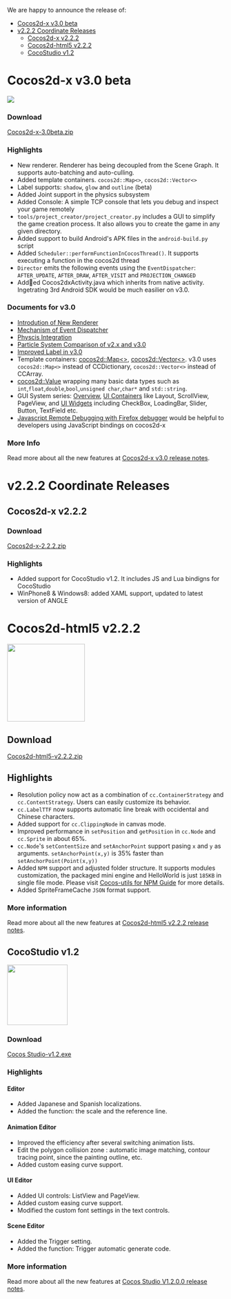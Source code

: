 We are happy to announce the release of:

- [Cocos2d-x v3.0 beta](#cocos2d-x-v30-beta)
- [v2.2.2 Coordinate Releases](#v222-coordinate-releases)
	- [Cocos2d-x v2.2.2](#cocos2d-x-v222)
	- [Cocos2d-html5 v2.2.2](#cocos2d-html5-v222)
	- [CocoStudio v1.2](#cocostudio-v12)


# Cocos2d-x v3.0 beta #

<img src="https://lh3.googleusercontent.com/-glwwzmFyUmk/UQgPnlx40uI/AAAAAAAArzg/WPRW10kkecM/s800/cocos2d-x-logo.png">

### Download ###

[Cocos2d-x-3.0beta.zip](http://cdn.cocos2d-x.org/cocos2d-x-3.0beta.zip)

### Highlights ###

* New renderer. Renderer has being decoupled from the Scene Graph. It supports auto-batching and auto-culling.
* Added template containers. `cocos2d::Map<>`, `cocos2d::Vector<>`
* Label supports: `shadow`, `glow` and `outline` (beta)
* Added Joint support in the physics subsystem
* Added Console: A simple TCP console that lets you debug and inspect your game remotely
* `tools/project_creator/project_creator.py` includes a GUI to simplify the game creation process. It also allows you to create the game in any given directory.
* Added support to build Android's APK files in the `android-build.py` script
* Added `Scheduler::performFunctionInCocosThread()`. It supports executing a function in the cocos2d thread
* `Director` emits the following events using the `EventDispatcher`: `AFTER_UPDATE`, `AFTER_DRAW`, `AFTER_VISIT` and `PROJECTION_CHANGED`
* Added Cocos2dxActivity.java which inherits from native activity. Ingetrating 3rd Android SDK would be much easilier on v3.0.

### Documents for v3.0 ###
* [Introdution of New Renderer](../manual/framework/native/renderer/en.md)
* [Mechanism of Event Dispatcher](../manual/framework/native/input/event-dispatcher/en.md)
* [Physcis Integration](../manual/framework/native/physics/physics-integration/en.md)
* [Particle System Comparison of v2.x and v3.0](../manual/framework/native/graphic/particle/v3/en.md)
* [Improved Label in v3.0](../manual/framework/native/gui/label/v3/en.md)
* Template containers: [cocos2d::Map<>](../manual/framework/native/data-structure/v3/map/en.md), [cocos2d::Vector<>](../manual/framework/native/data-structure/v3/vector/en.md). v3.0 uses `cocos2d::Map<>` instead of CCDictionary, `cocos2d::Vector<>` instead of CCArray.
* [cocos2d::Value](../manual/framework/native/data-structure/v3/value/en.md) wrapping many basic data types such as `int`,`float`,`double`,`bool`,`unsigned char`,`char*` and `std::string`.
* GUI System series: [Overview](../manual/framework/native/gui/overview/en.md), [UI Containers](../manual/framework/native/gui/container/en.md) like Layout, ScrollView, PageView, and [UI Widgets](../manual/framework/native/gui/widget/en.md) including  CheckBox, LoadingBar, Slider, Button, TextField etc.
* [Javascript Remote Debugging with Firefox debugger](../manual/framework/native/scripting/javascript/js-remote-debugger/en.md) would be helpful to developers using JavaScript bindings on cocos2d-x

### More Info ###

Read more about all the new features at [Cocos2d-x v3.0 release notes](http://www.cocos2d-x.org/projects/cocos2d-x/wiki/Release_Node_v300).

# v2.2.2 Coordinate Releases #

## Cocos2d-x v2.2.2 ##

### Download ###

[Cocos2d-x-2.2.2.zip](http://cdn.cocos2d-x.org/cocos2d-x-2.2.2.zip)

### Highlights ###

* Added support for CocoStudio v1.2. It includes JS and Lua bindigns for CocoStudio
* WinPhone8 & Windows8: added XAML support, updated to latest version of ANGLE

# Cocos2d-html5 v2.2.2 #

<img src="http://www.cocos2d-x.org/attachments/download/1508" height=180>

## Download

[Cocos2d-html5-v2.2.2.zip](http://cdn.cocos2d-x.org/Cocos2d-html5-v2.2.2.zip)

## Highlights


* Resolution policy now act as a combination of `cc.ContainerStrategy` and `cc.ContentStrategy`. Users can easily customize its behavior.
* `cc.LabelTTF` now supports automatic line break with occidental and Chinese characters.
* Added support for `cc.ClippingNode` in canvas mode.
* Improved performance in `setPosition` and `getPosition` in `cc.Node` and `cc.Sprite` in about 65%.
* `cc.Node`'s `setContentSize` and `setAnchorPoint` support pasing `x` and `y` as arguments. `setAnchorPoint(x,y)` is 35% faster than `setAnchorPoint(Point(x,y))`
* Added `NPM` support and adjusted folder structure. It supports modules customization, the packaged mini engine and HelloWorld is just `185KB` in single file mode. Please visit [Cocos-utils for NPM Guide](../manual/framework/html5/cocos-utils/en.md) for more details.
* Added SpriteFrameCache `JSON` format support.


### More information ###

Read more about all the new features at [Cocos2d-html5 v2.2.2 release notes](http://www.cocos2d-x.org/projects/cocos2d-x/wiki/Release_Notes_for_Cocos2d-html5_v222).

## CocoStudio v1.2 ##

<img src="http://upyun.cocimg.com/CocoStudio/Img/CocoStudio-Name-Logo.png" width=140>

### Download ###

[Cocos Studio-v1.2.exe](http://126.am/COCOSTUDIO1200FULL)

### Highlights ###

#### Editor ####
 * Added Japanese and Spanish localizations.
 * Added the function: the scale and the reference line.

#### Animation Editor ####
 * Improved the efficiency after several switching animation lists.
 * Edit the polygon collision zone : automatic image matching, contour tracing point, since the painting outline, etc.
 * Added custom easing curve support.
 
#### UI Editor ####
 * Added UI controls: ListView and PageView.
 * Added custom easing curve support.
 * Modified the custom font settings in the text controls.

#### Scene Editor ####
 * Added the Trigger setting.
 * Added the function: Trigger automatic generate code.


### More information ###

Read more about all the new features at [Cocos Studio V1.2.0.0 release notes](http://www.cocos2d-x.org/wiki/CocoStudio).
